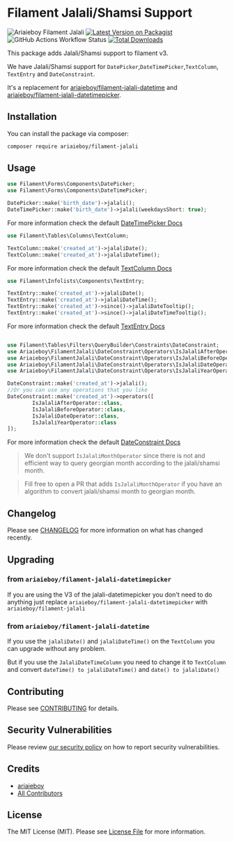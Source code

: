 # Filament Jalali/Shamsi Support

![Ariaieboy Filament Jalali](https://preview.dragon-code.pro/Ariaieboy/Filament-Jalali.svg?brand=laravel)
[![Latest Version on Packagist](https://img.shields.io/packagist/v/ariaieboy/filament-jalali.svg?style=flat-square)](https://packagist.org/packages/ariaieboy/filament-jalali)
![GitHub Actions Workflow Status](https://img.shields.io/github/actions/workflow/status/ariaieboy/filament-jalali/php-cs-fixer.yml?label=styling)
[![Total Downloads](https://img.shields.io/packagist/dt/ariaieboy/filament-jalali.svg?style=flat-square)](https://packagist.org/packages/ariaieboy/filament-jalali)

This package adds Jalali/Shamsi support to filament v3.

We have Jalali/Shamsi support for `DatePicker`,`DateTimePicker`,`TextColumn`, `TextEntry` and `DateConstraint`.


It's a replacement for [ariaieboy/filament-jalali-datetime](https://github.com/ariaieboy/filament-jalali-datetime) and [ariaieboy/filament-jalali-datetimepicker](https://github.com/ariaieboy/filament-jalali-datetimepicker).

## Installation

You can install the package via composer:

```bash
composer require ariaieboy/filament-jalali
```

## Usage

```php
use Filament\Forms\Components\DatePicker;
use Filament\Forms\Components\DateTimePicker;

DatePicker::make('birth_date')->jalali();
DateTimePicker::make('birth_date')->jalali(weekdaysShort: true);
```
For more information check the default [DateTimePicker Docs](https://filamentphp.com/docs/3.x/forms/fields#date-time-picker)
```php
use Filament\Tables\Columns\TextColumn;

TextColumn::make('created_at')->jalaliDate();
TextColumn::make('created_at')->jalaliDateTime();
```
For more information check the default [TextColumn Docs](https://filamentphp.com/docs/3.x/tables/columns/text)
```php
use Filament\Infolists\Components\TextEntry;

TextEntry::make('created_at')->jalaliDate();
TextEntry::make('created_at')->jalaliDateTime();
TextEntry::make('created_at')->since()->jalaliDateTooltip();
TextEntry::make('created_at')->since()->jalaliDateTimeTooltip();
```
For more information check the default [TextEntry Docs](https://filamentphp.com/docs/3.x/infolists/entries/text)
```php

use Filament\Tables\Filters\QueryBuilder\Constraints\DateConstraint;
use Ariaieboy\FilamentJalali\DateConstraint\Operators\IsJalaliAfterOperator;
use Ariaieboy\FilamentJalali\DateConstraint\Operators\IsJalaliBeforeOperator;
use Ariaieboy\FilamentJalali\DateConstraint\Operators\IsJalaliDateOperator;
use Ariaieboy\FilamentJalali\DateConstraint\Operators\IsJalaliYearOperator;

DateConstraint::make('created_at')->jalali();
//Or you can use any operations that you like
DateConstraint::make('created_at')->operators([
        IsJalaliAfterOperator::class,
        IsJalaliBeforeOperator::class,
        IsJalaliDateOperator::class,
        IsJalaliYearOperator::class
]);
```
For more information check the default [DateConstraint Docs](https://filamentphp.com/docs/3.x/tables/filters/query-builder#date-constraints)

> We don't support `IsJalaliMonthOperator` since there is not and efficient way to query georgian month according to the jalali/shamsi month.

> Fill free to open a PR that adds `IsJalaliMonthOperator` if you have an algorithm to convert jalali/shamsi month to georgian month.

## Changelog

Please see [CHANGELOG](CHANGELOG.md) for more information on what has changed recently.

## Upgrading

### from `ariaieboy/filament-jalali-datetimepicker`

If you are using the V3 of the jalali-datetimepicker you don't need to do anything just replace `ariaieboy/filament-jalali-datetimepicker` with `ariaieboy/filament-jalali`

### from `ariaieboy/filament-jalali-datetime`

If you use the `jalaliDate()` and `jalaliDateTime()` on the `TextColumn` you can upgrade without any problem.

But if you use the `JalaliDateTimeColumn` you need to change it to `TextColumn` and convert `dateTime() to jalaliDateTime()` and `date() to jalaliDate()`

## Contributing

Please see [CONTRIBUTING](https://github.com/spatie/.github/blob/main/CONTRIBUTING.md) for details.

## Security Vulnerabilities

Please review [our security policy](../../security/policy) on how to report security vulnerabilities.

## Credits

- [ariaieboy](https://github.com/ariaieboy)
- [All Contributors](../../contributors)

## License

The MIT License (MIT). Please see [License File](LICENSE.md) for more information.
